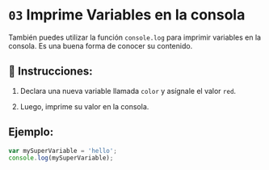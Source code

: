 # `03` Imprime Variables en la consola

También puedes utilizar la función `console.log` para imprimir variables en la consola. Es una buena forma de conocer su contenido.

## 📝 Instrucciones:

1. Declara una nueva variable llamada `color` y asígnale el valor `red`.

2. Luego, imprime su valor en la consola.

## Ejemplo:

```js
var mySuperVariable = 'hello';
console.log(mySuperVariable);
```